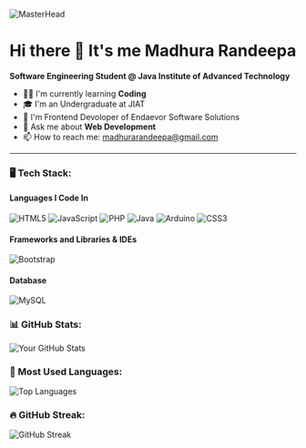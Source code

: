 ![MasterHead](https://gist.githubusercontent.com/Prince-Shivaram/106aa0f37f016eda7ec65de5acb90471/raw/760aff1fe331f8a445d4573aa88fd2ec16e72b83/My-work.gif)
# Hi there 👋 It's me Madhura Randeepa
**Software Engineering Student @ Java Institute of Advanced Technology**

- 👨‍💻 I'm currently learning **Coding**
- 🎓 I'm an Undergraduate at JIAT
- 🌱 I'm Frontend Devoloper of Endaevor Software Solutions
- 💬 Ask me about **Web Development**
- 📫 How to reach me: madhurarandeepa@gmail.com
---

### 🖥️ Tech Stack:

#### Languages I Code In
![HTML5](https://img.shields.io/badge/HTML5-E34F26?style=for-the-badge&logo=html5&logoColor=white)
![JavaScript](https://img.shields.io/badge/JavaScript-F7DF1E?style=for-the-badge&logo=javascript&logoColor=black)
![PHP](https://img.shields.io/badge/PHP-777BB4?style=for-the-badge&logo=php&logoColor=white)
![Java](https://img.shields.io/badge/Java-007396?style=for-the-badge&logo=java&logoColor=white)
![Arduino](https://img.shields.io/badge/Arduino-00979D?style=for-the-badge&logo=arduino&logoColor=white)
![CSS3](https://img.shields.io/badge/CSS3-1572B6?style=for-the-badge&logo=css3&logoColor=white)

#### Frameworks and Libraries & IDEs
![Bootstrap](https://img.shields.io/badge/Bootstrap-7952B3?style=for-the-badge&logo=bootstrap&logoColor=white)

#### Database
![MySQL](https://img.shields.io/badge/MySQL-4479A1?style=for-the-badge&logo=mysql&logoColor=white)


### 📊 GitHub Stats:
![Your GitHub Stats](https://github-readme-stats.vercel.app/api?username=madhura8604&show_icons=true&theme=dark)

### 🧰 Most Used Languages:
![Top Languages](https://github-readme-stats.vercel.app/api/top-langs/?username=madhura8604&layout=compact&theme=dark)

### 🔥 GitHub Streak:
![GitHub Streak](https://streak-stats.demolab.com/?user=madhura8604&theme=dark)


